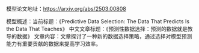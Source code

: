 模型论文地址：https://arxiv.org/abs/2503.00808

模型概述：当前标题：《Predictive Data Selection: The Data That Predicts Is the Data That Teaches》
中文文章标题：《预测性数据选择：预测的数据就是教导的数据》
文章内容：文章探讨了一种新的数据选择策略，通过选择对模型预测能力有重要贡献的数据来提高学习效率。
